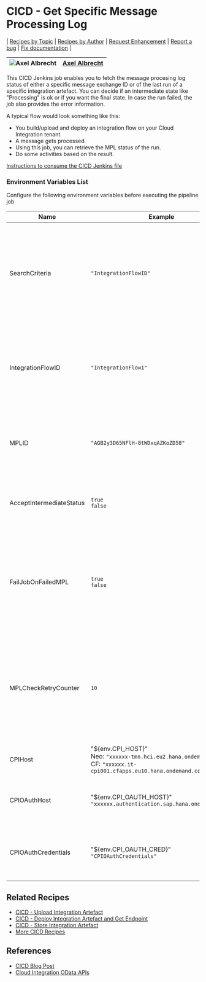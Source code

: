 # CICD - Get Specific Message Processing Log

\| [Recipes by Topic](../../readme.md ) \| [Recipes by Author](../../author.md ) \| [Request Enhancement](https://github.com/SAP/apibusinesshub-integration-recipes/issues/new?assignees=&labels=Recipe%20Fix,enhancement&template=recipe-request.md&title=Improve%20escaped-do-some-code-thing-%20 ) \| [Report a bug](https://github.com/SAP-samples/cloud-integration-flow/issues/new?assignees=&labels=Recipe%20Fix,bug&template=bug_report.md&title=Issue%20with%20escaped-do-some-code-thing-%20 ) \| [Fix documentation](https://github.com/SAP/apibusinesshub-integration-recipes/issues/new?assignees=&labels=Recipe%20Fix,documentation&template=bug_report.md&title=Docu%20fix%20escaped-do-some-code-thing-%20 ) \|

![Axel Albrecht](https://github.com/axelalbrechtsap.png?size=50 ) | [Axel Albrecht](https://github.com/axelalbrechtsap ) |
----|----|

This CICD Jenkins job enables you to fetch the message procesing log status of either a specific message exchange ID or of the last run of a specific integration artefact. You can decide if an intermediate state like "Processing" is ok or if you want the final state. In case the run failed, the job also provides the error information.

 A typical flow would look something like this:

 * You build/upload and deploy an integration flow on your Cloud Integration tenant.
 * A message gets processed.
 * Using this job, you can retrieve the MPL status of the run.
 * Do some activities based on the result.

[Instructions to consume the CICD Jenkins file](../../instructions-to-consume-the-CICD-jenkins-file/readme.md)

### Environment Variables List
Configure the following environment variables before executing the pipeline job

Name|Example|Description
----|----|----
SearchCriteria| ```"IntegrationFlowID"``` | Specify either "IntegrationFlowID", if you like to get the latest MPL status of the configured integration flow artefact (status "Discarded" excluded) or select "MPLID", if you like to get the MPL status of the configured MPL ID |
IntegrationFlowID| ```"IntegrationFlow1"``` | The ID of the integration artefact for which you want to get the message processing log status. This parameter will be ignored if the "SearchCriteria" parameter is set to "MPLID" |
MPLID| ```"AGB2y3D65NFlH-8tWDxqAZKoZD58"``` | The ID of a specific Message Processing Log. This parameter will be ignored if the "SearchCriteria" parameter is set to "IntegrationFlowID" |
AcceptIntermediateStatus | ```true``` <br/> ```false``` | If you accept "Processing" as a valid status, set this to "true". If you want only final status results, set it to "false" |
FailJobOnFailedMPL | ```true``` <br/> ```false``` | Specify if the job should fail in case the status of the retrieved message processing log is Failed or Retry. If you are doing negative testing and you're expecting the integration artefact run to fail, set this to "false" |
MPLCheckRetryCounter | ```10``` | Specify the maximum count of retries for checking the final MPL status as the process might run for a while. Between each check we'll wait for 3 seconds. This field will be ignored if you have configured the job to accept intermediate status |
CPIHost| "${env.CPI_HOST}" <br/> Neo: ```"xxxxxx-tmn.hci.eu2.hana.ondemand.com"``` <br/>CF: ```"xxxxxx.it-cpi001.cfapps.eu10.hana.ondemand.com"```| The host name (without HTTPS) of your Cloud Integration tenant |
CPIOAuthHost | "${env.CPI_OAUTH_HOST}" <br/>```"xxxxxx.authentication.sap.hana.ondemand.com"``` | The host name (without HTTPS) of the OAuth token server of your Cloud Integration tenant |
CPIOAuthCredentials | "${env.CPI_OAUTH_CRED}" <br/>       ```"CPIOAuthCredentials"``` | The alias of the OAuth credentials for the Cloud Integration tenant which is deployed on your build server (like Jenkins) |

## Related Recipes
* [CICD - Upload Integration Artefact](../CICD-UploadIntegrationArtefact)
* [CICD - Deploy Integration Artefact and Get Endpoint](../CICD-DeployIntegrationArtefactGetEndpoint)
* [CICD - Store Integration Artefact](../CICD-StoreIntegrationArtefact)
* [More CICD Recipes](../../readme.md#cicd)

## References
* [CICD Blog Post](https://blogs.sap.com/2021/06/02/ci-cd-for-sap-integration-suite-here-you-go/)
* [Cloud Integration OData APIs](https://api.sap.com/package/CloudIntegrationAPI?section=Artifacts)
